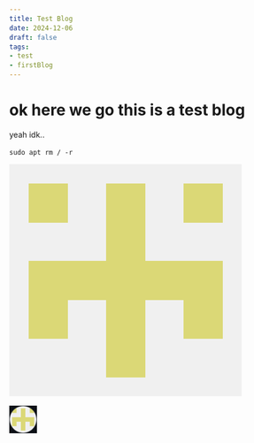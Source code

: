 ```yaml
---
title: Test Blog
date: 2024-12-06
draft: false
tags: 
- test 
- firstBlog
---
```


# ok here we go this is a test blog

yeah idk..

`sudo apt rm / -r` 

![Image Description](avatar.png)


![Image Description](pp.png)